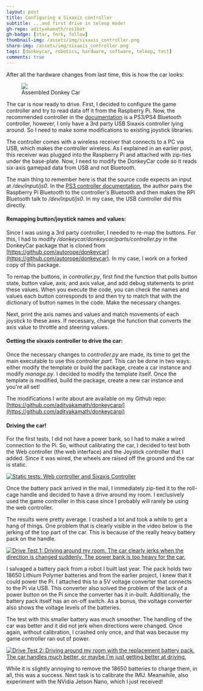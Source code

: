 ```yaml
---
layout: post
title: Configuring a Sixaxis controller
subtitle: ...and first drive in teleop mode!
gh-repo: adityakamath/ros1bot
gh-badge: [star, fork, follow]
thumbnail-img: /assets/img/sixaxis_controller.png
share-img: /assets/img/sixaxis_controller.png
tags: [donkeycar, robotics, hardware, software, teleop, test]
comments: true
---
```


After all the hardware changes from last time, this is how the car looks:

<figure class="aligncenter">
	<img src="https://adityakamath.github.com/img/donkeycar_assembly3.png" />
	<figcaption>Assembled Donkey Car</figcaption>
</figure>

The car is now ready to drive. First, I decided to configure the game controller and try to read data off it from the Raspberry Pi. Now, the recommended controller in the [documentation](http://docs.donkeycar.com/parts/controllers/) is a PS3/PS4 Bluetooth controller, however, I only have a 3rd party USB Sixaxis controller lying around. So I need to make some modifications to existing joystick libraries. 

The controller comes with a wireless receiver that connects to a PC via USB, which makes the controller wireless. As I explained in an earlier post, this receiver was plugged into the Raspberry Pi and attached with zip-ties under the base-plate. Now, I need to modify the DonkeyCar code so it reads six-axis gamepad data from USB and not Bluetooth. 

The main thing to remember here is that the source code expects an input at _/dev/input/js0_. In the [PS3 controller documentation](https://github.com/autorope/donkeypart_ps3_controller), the author pairs the Raspberry Pi Bluetooth to the controller's Bluetooth and then makes the RPi Bluetooth talk to _/dev/input/js0_. In my case, the USB controller did this directly.

#### Remapping button/joystick names and values:

Since I was using a 3rd party controller, I needed to re-map the buttons. For this, I had to modify _/donkeycar/donkeycar/parts/controller.py_ in the DonkeyCar package that is cloned from [https://github.com/autorope/donkeycar](https://github.com/autorope/donkeycar). In my case, I work on a forked copy of this package.

To remap the buttons, in _controller.py_, first find the function that polls button state, button value, axis, and axis value, and add debug statements to print these values. When you execute the code, you can check the names and values each button corresponds to and then try to match that with the dictionary of button names in the code. Make the necessary changes.

Next, print the axis names and values and match movements of each joystick to these axes. If necessary, change the function that converts the axis value to throttle and steering values.

#### Getting the sixaxis controller to drive the car:

Once the necessary changes to _controller.py_ are made, its time to get the main executable to use this controller _part_. This can be done in two ways: either modify the template or build the package, create a car instance and modify _manage.py_. I decided to modify the template itself. Once the template is modified, build the package, create a new car instance and you're all set!

The modifications I write about are available on my Github repo: [https://github.com/adityakamath/donkeycarpi](https://github.com/adityakamath/donkeycarpi)

#### Driving the car!

For the first tests, I did not have a power bank, so I had to make a wired connection to the Pi. So, without calibrating the car, I decided to test both the Web controller (the web interface) and the Joystick controller that I added. Since it was wired, the wheels are raised off the ground and the car is static.

[![Static tests: Web controller and Sixaxis Controller](https://adityakamath.github.com/assets/img/donkeycar_statictest_ss.png)](https://www.youtube.com/watch?v=baa852T2aRY "Static tests: Web & Sixaxis Controller - Click to Watch!")

Once the battery pack arrived in the mail, I immediately zip-tied it to the roll-cage handle and decided to have a drive around my room. I exclusively used the game controller in this case since I probably will rarely be using the web controller.

The results were pretty average. I crashed a lot and took a while to get a hang of things. One problem that is clearly visible in the video below is the jerking of the top part of the car. This is because of the really heavy battery pack on the handle.

[![Drive Test 1: Driving around my room. The car clearly jerks when the direction is changed suddenly. The power bank is too heavy for the car.](https://adityakamath.github.com/asssets/img/donkeycar_drivetest1_ss.png)](https://www.youtube.com/watch?v=hB5hR6vrQOM "Drive Test 1 - Click to Watch!")

I salvaged a battery pack from a robot I built last year. The pack holds two 18650 Lithium Polymer batteries and from the earlier project, I knew that it could power the Pi. I attached this to a 5V voltage converter that connects to the Pi via USB. This converter also solved the problem of the lack of a power button on the Pi since the converter has it in-built. Additionally, the battery pack itself has an on-off switch. As a bonus, the voltage converter also shows the voltage levels of the batteries.

The test with this smaller battery was much smoother. The handling of the car was better and it did not jerk when directions were changed. Once again, without calibration, I crashed only once, and that was because my game controller ran out of power.

[![Drive Test 2: Driving around my room with the replacement battery pack. The car handles much better, or maybe I'm just getting better at driving.](https://adityakamath.github.com/assets/img/donkeycar_drivetest2_ss.png)](https://www.youtube.com/watch?v=UiFbuT2-9Bc "Drive Test 2 - Click to Watch!")

While it is slightly annoying to remove the 18650 batteries to charge them, in all, this was a success. Next task is to calibrate the IMU. Meanwhile, also experiment with the NVidia Jetson Nano, which I just received!
